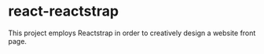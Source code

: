 # react-reactstrap

This project employs Reactstrap in order to creatively design a website front page.
